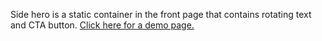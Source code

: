 Side hero is a static container in the front page that contains rotating text and CTA button. [Click here for a demo page.](side-hero-demo)
